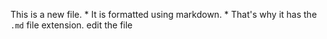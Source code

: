 This is a new file. * It is formatted using markdown. * That's why it has the `.md` file extension.
edit the file
